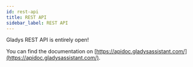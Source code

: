 ```yaml
---
id: rest-api
title: REST API
sidebar_label: REST API
---
```


Gladys REST API is entirely open!

You can find the documentation on [https://apidoc.gladysassistant.com/](https://apidoc.gladysassistant.com/).
